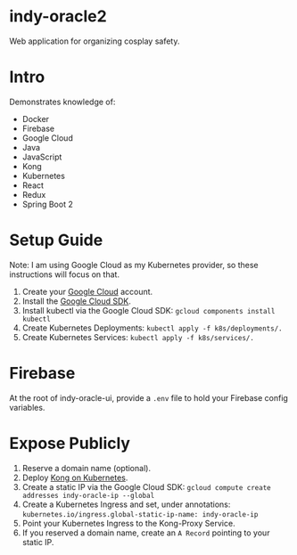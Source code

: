 
# indy-oracle2
Web application for organizing cosplay safety.

# Intro
Demonstrates knowledge of:

- Docker
- Firebase
- Google Cloud
- Java
- JavaScript
- Kong
- Kubernetes
- React
- Redux
- Spring Boot 2

# Setup Guide
Note: I am using Google Cloud as my Kubernetes provider, so these instructions will focus on that.

1. Create your [Google Cloud](https://cloud.google.com/) account.
2. Install the [Google Cloud SDK](https://cloud.google.com/sdk/docs/quickstart-windows).
3. Install kubectl via the Google Cloud SDK: `gcloud components install kubectl`
4. Create Kubernetes Deployments: `kubectl apply -f k8s/deployments/.`
5. Create Kubernetes Services: `kubectl apply -f k8s/services/.`

# Firebase
At the root of indy-oracle-ui, provide a `.env` file to hold your Firebase config variables.

# Expose Publicly
1. Reserve a domain name (optional).
2. Deploy [Kong on Kubernetes](https://docs.konghq.com/install/kubernetes/).
3. Create a static IP via the Google Cloud SDK: `gcloud compute create addresses indy-oracle-ip --global`
4. Create a Kubernetes Ingress and set, under annotations: `kubernetes.io/ingress.global-static-ip-name: indy-oracle-ip`
5. Point your Kubernetes Ingress to the Kong-Proxy Service.
6. If you reserved a domain name, create an `A Record` pointing to your static IP.
